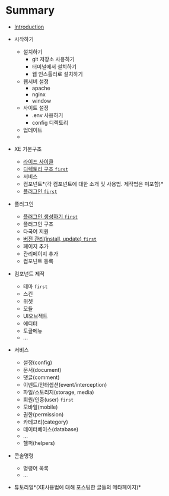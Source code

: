 # Summary

* [Introduction](README.md)


* 시작하기
  * 설치하기
    * git 저장소 사용하기
    * 터미널에서 설치하기
    * 웹 인스톨러로 설치하기
  * 웹서버 설정
    * apache
    * nginx
    * window
  * 사이트 설정
    * .env 사용하기
    * config 디렉토리
  * 업데이트
  * 


* XE 기본구조
  * [라이프 사이클](lifecycle.md)
  * [디렉토리 구조 `first`](structure.md)
  * 서비스
  * 컴포넌트*(각 컴포넌트에 대한 소개 및 사용법. 제작법은 미포함)*
  * [플러그인 `first`](plugin.md)


* 플러그인
  * [플러그인 생성하기 `first`](plugin-generation.md)
  * 플러그인 구조
  * 다국어 지원
  * [버전 관리(install, update) `first`](plugin-versions.md)
  * 페이지 추가
  * 관리페이지 추가
  * 컴포넌트 등록


* 컴포넌트 제작
  * 테마 `first`
  * 스킨
  * 위젯
  * 모듈
  * UI오브젝트
  * 에디터
  * 토글메뉴
  * ...


* 서비스
  * 설정(config)
  * 문서(document)
  * 댓글(comment)
  * 이벤트/인터셉션(event/interception)
  * 파일/스토리지(storage, media)
  * 회원/인증(user) `first`
  * 모바일(mobile)
  * 권한(permission)
  * 카테고리(category)
  * 데이터베이스(database)
  * ...
  * 헬퍼(helpers)


* 콘솔명령
  * 명령어 목록
  * ...


* 튜토리얼*(XE사용법에 대해 포스팅한 글들의 메타페이지)*


